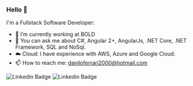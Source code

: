 ### Hello 👋

I'm a Fullstack Software Developer:

- 🔭 I’m currently working at BOLD
- 💬 You can ask me about C#, Angular 2+, AngularJs, .NET Core, .NET Framework, SQL and NoSql.
- ☁️ Cloud: I have experience with AWS, Azure and Google Cloud.
- 📫 How to reach me: daniloferrari2000@hotmail.com


![Linkedin Badge](https://img.shields.io/badge/-Danilo%20Ferrari-blue?style=flat&logo=Linkedin&logoColor=white&link=https://www.linkedin.com/in/DevDaniloFerrari/)
![Linkedin Badge](https://img.shields.io/badge/Danilo%20Ferrari-30302f?style=flat&logo=medium&link=https://medium.com/@daniloferrari2000/)
